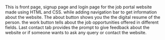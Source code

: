 This is front page, signup page and login page for the job portal website made using HTML and CSS.
while adding navigation bar to get information about the website.
The about button shows you the the digital resume of the person.
the work button tells about the job opportunities offered in different fields.
Last contact tab provides the prompt to give feedback about the website or if someone wants to ask any query or contact the website.

